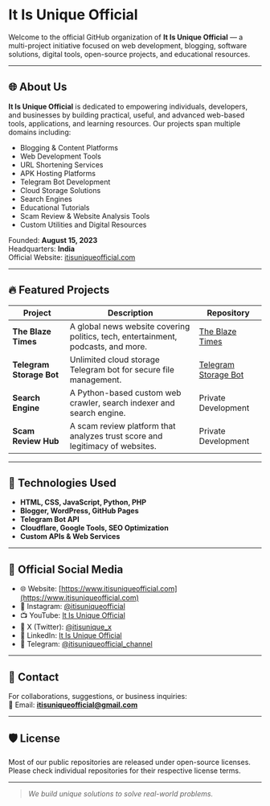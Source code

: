 # It Is Unique Official

Welcome to the official GitHub organization of **It Is Unique Official** — a multi-project initiative focused on web development, blogging, software solutions, digital tools, open-source projects, and educational resources.

---

## 🌐 About Us

**It Is Unique Official** is dedicated to empowering individuals, developers, and businesses by building practical, useful, and advanced web-based tools, applications, and learning resources. Our projects span multiple domains including:

- Blogging & Content Platforms
- Web Development Tools
- URL Shortening Services
- APK Hosting Platforms
- Telegram Bot Development
- Cloud Storage Solutions
- Search Engines
- Educational Tutorials
- Scam Review & Website Analysis Tools
- Custom Utilities and Digital Resources

Founded: **August 15, 2023**  
Headquarters: **India**  
Official Website: [itisuniqueofficial.com](https://www.itisuniqueofficial.com/)

---

## 🔥 Featured Projects

| Project | Description | Repository |
| ------- | ----------- | ---------- |
| **The Blaze Times** | A global news website covering politics, tech, entertainment, podcasts, and more. | [The Blaze Times](https://www.theblazetimes.in/) |
| **Telegram Storage Bot** | Unlimited cloud storage Telegram bot for secure file management. | [Telegram Storage Bot](https://github.com/itisuniqueofficial/telegram-storage-bot) |
| **Search Engine** | A Python-based custom web crawler, search indexer and search engine. | Private Development |
| **Scam Review Hub** | A scam review platform that analyzes trust score and legitimacy of websites. | Private Development |

---

## 🔧 Technologies Used

- **HTML, CSS, JavaScript, Python, PHP**
- **Blogger, WordPress, GitHub Pages**
- **Telegram Bot API**
- **Cloudflare, Google Tools, SEO Optimization**
- **Custom APIs & Web Services**

---

## 📢 Official Social Media

- 🌐 Website: [https://www.itisuniqueofficial.com](https://www.itisuniqueofficial.com)
- 📱 Instagram: [@itisuniqueofficial](https://www.instagram.com/itisuniqueofficial/)
- 📺 YouTube: [It Is Unique Official](https://www.youtube.com/@itisuniqueofficial_yt/)
- 🧵 X (Twitter): [@itisunique_x](https://x.com/itisunique_x)
- 💼 LinkedIn: [It Is Unique Official](https://www.linkedin.com/company/itisuniqueofficial/)
- 📢 Telegram: [@itisuniqueofficial_channel](https://t.me/itisuniqueofficial_channel)

---

## 📩 Contact

For collaborations, suggestions, or business inquiries:  
📧 Email: **itisuniqueofficial@gmail.com**

---

## 🛡 License

Most of our public repositories are released under open-source licenses. Please check individual repositories for their respective license terms.

---

> _We build unique solutions to solve real-world problems._
